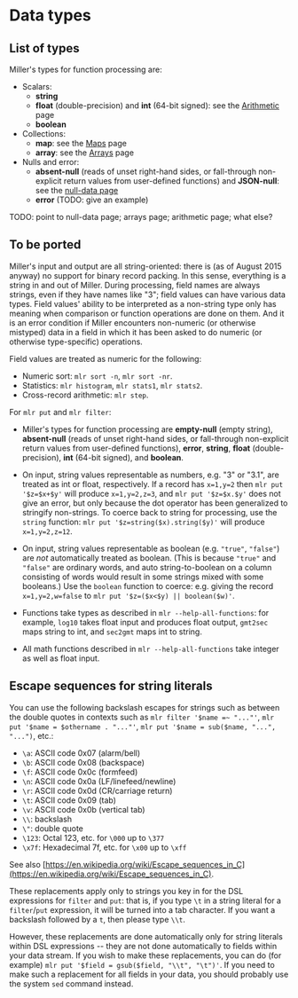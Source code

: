 <!---  PLEASE DO NOT EDIT DIRECTLY. EDIT THE .md.in FILE PLEASE. --->
# Data types

## List of types

Miller's types for function processing are:

* Scalars:
    * **string**
    * **float** (double-precision) and **int** (64-bit signed): see the [Arithmetic](reference-main-arithmetic.md) page
    * **boolean**
* Collections:
    * **map**: see the [Maps](reference-main-maps.md) page
    * **array**: see the [Arrays](reference-main-arrays.md) page
* Nulls and error:
    * **absent-null** (reads of unset right-hand sides, or fall-through non-explicit return values from user-defined functions) and **JSON-null**: see the [null-data page](reference-main-null-data.md)
    * **error** (TODO: give an example)

TODO: point to null-data page; arrays page; arithmetic page; what else?

## To be ported

Miller's input and output are all string-oriented: there is (as of August 2015 anyway) no support for binary record packing. In this sense, everything is a string in and out of Miller.  During processing, field names are always strings, even if they have names like "3"; field values can have various data types.  Field values' ability to be interpreted as a non-string type only has meaning when comparison or function operations are done on them.  And it is an error condition if Miller encounters non-numeric (or otherwise mistyped) data in a field in which it has been asked to do numeric (or otherwise type-specific) operations.

Field values are treated as numeric for the following:

* Numeric sort: `mlr sort -n`, `mlr sort -nr`.
* Statistics: `mlr histogram`, `mlr stats1`, `mlr stats2`.
* Cross-record arithmetic: `mlr step`.

For `mlr put` and `mlr filter`:

* Miller's types for function processing are **empty-null** (empty string), **absent-null** (reads of unset right-hand sides, or fall-through non-explicit return values from user-defined functions), **error**, **string**, **float** (double-precision), **int** (64-bit signed), and **boolean**.

* On input, string values representable as numbers, e.g. "3" or "3.1", are treated as int or float, respectively. If a record has `x=1,y=2` then `mlr put '$z=$x+$y'` will produce `x=1,y=2,z=3`, and `mlr put '$z=$x.$y'` does not give an error, but only because the dot operator has been generalized to stringify non-strings.  To coerce back to string for processing, use the `string` function: `mlr put '$z=string($x).string($y)'` will produce `x=1,y=2,z=12`.

* On input, string values representable as boolean  (e.g. `"true"`, `"false"`) are *not* automatically treated as boolean.  (This is because `"true"` and `"false"` are ordinary words, and auto string-to-boolean on a column consisting of words would result in some strings mixed with some booleans.) Use the `boolean` function to coerce: e.g. giving the record `x=1,y=2,w=false` to `mlr put '$z=($x<$y) || boolean($w)'`.

* Functions take types as described in `mlr --help-all-functions`: for example, `log10` takes float input and produces float output, `gmt2sec` maps string to int, and `sec2gmt` maps int to string.

* All math functions described in `mlr --help-all-functions` take integer as well as float input.

## Escape sequences for string literals

You can use the following backslash escapes for strings such as between the double quotes in contexts such as `mlr filter '$name =~ "..."'`, `mlr put '$name = $othername . "..."'`, `mlr put '$name = sub($name, "...", "...")`, etc.:

* `\a`: ASCII code 0x07 (alarm/bell)
* `\b`: ASCII code 0x08 (backspace)
* `\f`: ASCII code 0x0c (formfeed)
* `\n`: ASCII code 0x0a (LF/linefeed/newline)
* `\r`: ASCII code 0x0d (CR/carriage return)
* `\t`: ASCII code 0x09 (tab)
* `\v`: ASCII code 0x0b (vertical tab)
* `\\`: backslash
* `\"`: double quote
* `\123`: Octal 123, etc. for `\000` up to `\377`
* `\x7f`: Hexadecimal 7f, etc. for `\x00` up to `\xff`

See also [https://en.wikipedia.org/wiki/Escape_sequences_in_C](https://en.wikipedia.org/wiki/Escape_sequences_in_C).

These replacements apply only to strings you key in for the DSL expressions for `filter` and `put`: that is, if you type `\t` in a string literal for a `filter`/`put` expression, it will be turned into a tab character. If you want a backslash followed by a `t`, then please type `\\t`.

However, these replacements are done automatically only for string literals within DSL expressions -- they are not done automatically to fields within your data stream.  If you wish to make these replacements, you can do (for example) `mlr put '$field = gsub($field, "\\t", "\t")'`. If you need to make such a replacement for all fields in your data, you should probably use the system `sed` command instead. 

